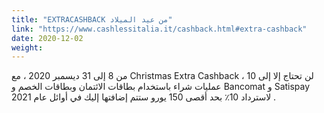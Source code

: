```yaml
---
title: "EXTRACASHBACK من عيد الميلاد"
link: "https://www.cashlessitalia.it/cashback.html#extra-cashback"
date: 2020-12-02
weight: 
---
```


من 8 إلى 31 ديسمبر 2020 ، مع Christmas Extra Cashback ، لن تحتاج إلا إلى 10 عمليات شراء باستخدام بطاقات الائتمان وبطاقات الخصم و Bancomat و Satispay لاسترداد 10٪ بحد أقصى 150 يورو ستتم إضافتها إليك في أوائل عام 2021 .
